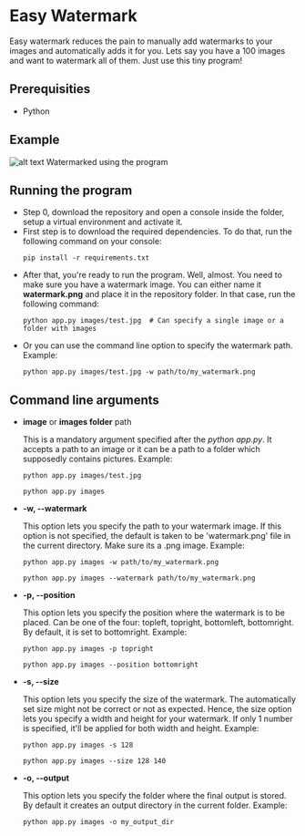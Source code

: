 # Easy Watermark
Easy watermark reduces the pain to manually add watermarks to your images and automatically adds it for you. Lets say you have a 100 images and want to watermark all of them. Just use this tiny program!

## Prerequisities
- Python

## Example
![alt text](https://i.imgur.com/Gwf6d9O.jpg)
Watermarked using the program

## Running the program
- Step 0, download the repository and open a console inside the folder, setup a virtual environment and activate it.
- First step is to download the required dependencies. To do that, run the following command on your console:
   ```
   pip install -r requirements.txt
   ```
- After that, you're ready to run the program. Well, almost. You need to make sure you have a watermark image. You can either name it **watermark.png** and place it in the repository folder. In that case, run the following command:
   ```
   python app.py images/test.jpg  # Can specify a single image or a folder with images
   ```
- Or you can use the command line option to specify the watermark path. Example:
   ```
   python app.py images/test.jpg -w path/to/my_watermark.png
   ```
## Command line arguments
- **image** or **images folder** path

   This is a mandatory argument specified after the _python app.py_. It accepts a path to an image or it can be a path to a folder which supposedly contains pictures. Example:
   ```
   python app.py images/test.jpg
   ```
   ```
   python app.py images
   ```
- **-w, --watermark**

   This option lets you specify the path to your watermark image. If this option is not specified, the default is taken to be 'watermark.png' file in the current directory. Make sure its a .png image. Example:
    ```
    python app.py images -w path/to/my_watermark.png
    ```
    ```
    python app.py images --watermark path/to/my_watermark.png
    ```
- **-p, --position**

   This option lets you specify the position where the watermark is to be placed. Can be one of the four: topleft, topright, bottomleft, bottomright. By default, it is set to bottomright. Example:
    ```
    python app.py images -p topright
    ```
    ```
    python app.py images --position bottomright
    ```
- **-s, --size**

   This option lets you specify the size of the watermark. The automatically set size might not be correct or not as expected. Hence, the size option lets you specify a width and height for your watermark. If only 1 number is specified, it'll be applied for both width and height. Example:
    ```
    python app.py images -s 128
    ```
    ```
    python app.py images --size 128 140
    ```
- **-o, --output**

   This option lets you specify the folder where the final output is stored. By default it creates an output directory in the current folder. Example:
    ```
    python app.py images -o my_output_dir
    ```
